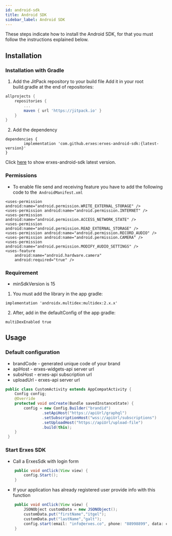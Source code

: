 ```yaml
---
id: android-sdk
title: Android SDK
sidebar_label: Android SDK
---
```


<!--Content-->

These steps indicate how to install the Android SDK, for that you must follow the instructions explained below.

## Installation

### Installation with Gradle
1. Add the JitPack repository to your build file
Add it in your root build.gradle at the end of repositories:

```gradle
allprojects {
    repositories {
        ...
        maven { url 'https://jitpack.io' }
    }
}
```
2. Add the dependency
```
dependencies {
        implementation 'com.github.erxes:erxes-android-sdk:{latest-version}'
}
```
Click [here](https://github.com/erxes/erxes-android-sdk/releases) to show erxes-android-sdk latest version.
### Permissions

+ To enable file send and receiving feature you have to add the following code to the``` AndroidManifest.xml```
```
<uses-permission android:name="android.permission.WRITE_EXTERNAL_STORAGE" />
<uses-permission android:name="android.permission.INTERNET" />
<uses-permission android:name="android.permission.ACCESS_NETWORK_STATE" />
<uses-permission android:name="android.permission.READ_EXTERNAL_STORAGE" />
<uses-permission android:name="android.permission.RECORD_AUDIO" />
<uses-permission android:name="android.permission.CAMERA" />
<uses-permission android:name="android.permission.MODIFY_AUDIO_SETTINGS" />
<uses-feature
    android:name="android.hardware.camera"
    android:required="true" />
```

### Requirement
+ minSdkVersion is 15
1. You must add the library in the app gradle:
```
implementation 'androidx.multidex:multidex:2.x.x'
```
2. After, add in the defaultConfig of the app gradle:
```
multiDexEnabled true
```


## Usage

### Default configuration
+ brandCode - generated unique code of your brand
+ apiHost - erxes-widgets-api server url
+ subsHost - erxes-api subscription url
+ uploadUrl - erxes-api server url

```java
public class CustomActivity extends AppCompatActivity {
    Config config;
    @Override
    protected void onCreate(Bundle savedInstanceState) {
        config = new Config.Builder("brandid")
                .setApiHost("https://apiUrl/graphql")
                .setSubscriptionHost("wss://apiUrl/subscriptions")
                .setUploadHost("https://apiUrl/upload-file")
                .build(this);
    }
 }
```
### Start Erxes SDK

+ Call a ErxesSdk with login form

```java
    public void onClick(View view) {
        config.Start();
    }
```
+ If your application has already registered user provide info with this function

```java
    public void onClick(View view) {
        JSONObject customData = new JSONObject();
        customData.put("firstName","itgel");
        customData.put("lastName","galt");
        config.start(email: "info@erxes.co", phone: "88998899", data: customData)
    }
```

